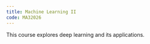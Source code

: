```yaml
---
title: Machine Learning II
code: MA32026
---
```

This course explores deep learning and its applications.